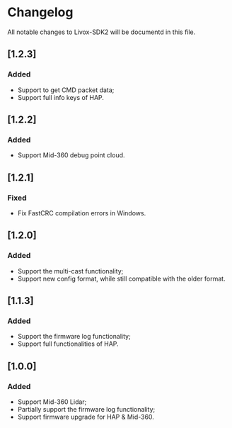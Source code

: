 # Changelog

All notable changes to Livox-SDK2 will be documentd in this file.

## [1.2.3]
### Added

- Support to get CMD packet data;
- Support full info keys of HAP. 

## [1.2.2]
### Added

- Support Mid-360 debug point cloud.

## [1.2.1]
### Fixed

- Fix FastCRC compilation errors in Windows.

## [1.2.0]
### Added

- Support the multi-cast functionality;
- Support new config format, while still compatible with the older format.

## [1.1.3]
### Added

- Support the firmware log functionality;
- Support full functionalities of HAP.

## [1.0.0] 
### Added

- Support Mid-360 Lidar;
- Partially support the firmware log functionality;
- Support firmware upgrade for HAP & Mid-360.
